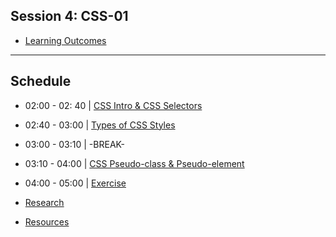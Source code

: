 ## Session 4: CSS-01


- [Learning Outcomes](./learning-outcomes.md)
---

## Schedule

- 02:00 - 02: 40 | [CSS Intro & CSS Selectors](./introAndSelectors.md)

- 02:40 - 03:00 | [Types of CSS Styles](./typesOfStyles.md)

- 03:00 - 03:10 | -BREAK-

- 03:10 - 04:00 | [CSS Pseudo-class & Pseudo-element](./pseudoClassAndElement.md)

- 04:00 - 05:00 | [Exercise](./exercise.md)

- [Research](./research-topics.md)
- [Resources](./resources.md)
